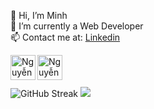 👋 Hi, I’m Minh 
<br/>👀 I’m currently a Web Developer
<br/>📫 Contact me at: [Linkedin](https://www.linkedin.com/in/minh-quang-3325b9209/)

<div>
<a href="https://www.facebook.com/hgck000/">
  <img align="left" width="40px" alt="Nguyễn Quang Minh | Facebook" src="https://i.pinimg.com/564x/7d/f2/cc/7df2cc2a2a2d14d93354abe29d435ae8.jpg"/>
</a>

<a href="https://www.instagram.com/toilaqminh/">
  <img align="left" width="40px" alt="Nguyễn Quang Minh | Instagram" src="https://i.pinimg.com/736x/4d/40/97/4d4097f3c479b8da74d988c322c797fa.jpg"/>
</a>
</div>

<br />
<br />
<br />

<img src="http://github-readme-streak-stats.herokuapp.com?user=hgck000" alt="GitHub Streak" />

<picture>
  <source
    srcset="https://github-readme-stats.vercel.app/api?username=hgck000&show_icons=true&theme=dark"
    media="(prefers-color-scheme: dark)"
  />
  <source
    srcset="https://github-readme-stats.vercel.app/api?username=hgck000&show_icons=true"
    media="(prefers-color-scheme: light), (prefers-color-scheme: no-preference)"
  />
  <img src="https://github-readme-stats.vercel.app/api?username=hgck000&show_icons=true" />
</picture>

     
